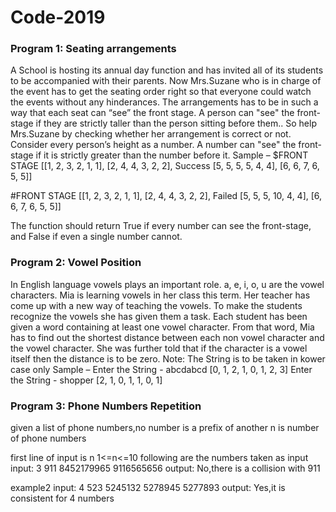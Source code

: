 # Code-2019
### Program 1: Seating arrangements
A School is hosting its annual day function and has invited all of its students to be accompanied with their parents. Now Mrs.Suzane who is in charge of the event has to get the seating order right so that everyone could watch the events without any hinderances. The arrangements has to be in such a way that each seat can “see” the front stage. A person can "see" the front-stage if they are strictly taller than the person sitting before them..
So help Mrs.Suzane by checking whether her arrangement is correct or not.
Consider every person’s height as a number.
A number can "see" the front-stage if it is strictly greater than the number before it.
Sample –
$FRONT STAGE
[[1, 2, 3, 2, 1, 1],
[2, 4, 4, 3, 2, 2],	Success
[5, 5, 5, 5, 4, 4],
[6, 6, 7, 6, 5, 5]]


#FRONT STAGE
[[1, 2, 3, 2, 1, 1], 
[2, 4, 4, 3, 2, 2], 	Failed
[5, 5, 5, 10, 4, 4], 
[6, 6, 7, 6, 5, 5]]

The function should return True if every number can see the front-stage, and False if even a single number cannot.

### Program 2: Vowel Position
In English language vowels plays an important role. a, e, i, o, u  are the vowel characters. Mia is learning vowels in her class this term. Her teacher has come up with a new way of teaching the vowels. 
To make the students recognize the vowels she has given them a task. Each student has been given a word containing at least one vowel character. From that word, Mia has to find out the shortest distance between each non vowel character and the vowel character. She was further told that if the character is a vowel itself then the distance is to be zero.
Note: The String is to be taken in kower case only
Sample –
Enter the String - abcdabcd
[0, 1, 2, 1, 0, 1, 2, 3]
Enter the String - shopper
[2, 1, 0, 1, 1, 0, 1]

### Program 3: Phone Numbers Repetition
given a list of phone numbers,no number is a prefix of another 
n is number of phone numbers

first line of input is n 1<=n<=10
following are the numbers taken as input 
input:
3
911
8452179965
9116565656
output:
No,there is a collision with 911

example2
input:
4
523
5245132
5278945
5277893
output:
Yes,it is consistent for 4 numbers
